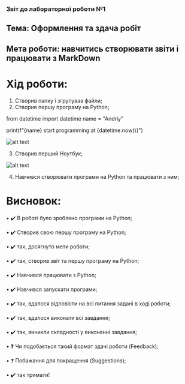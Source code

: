 ### Звіт до лабораторної роботи №1
## Тема: Оформлення та здача робіт
## Мета роботи: навчитись створювати звіти і працювати з MarkDown
# Хід роботи:
1. Створив папку і згрупував файли;
2. Створив першу програму на Python;

from datetime import datetime
name = "Andriy"

print(f"{name} start programming at {datetime.now()}")
 
 ![alt text](https://i.imgur.com/BwfiR2m.png)


3. Створив перший Ноутбук;


 ![alt text](https://i.imgur.com/GkpTPrF.png)

4. Навчився створювати програми на Python та працювати з ним;

# Висновок:
• ✔️ В роботі було зроблено програми на Python;

• ✔️ Створив свою першу програму на Python;

• ✔️ так, досягнуто мети роботи;

• ✔️ так, створив звіт та першу програму на Python;

• ✔️ Навчився працювати з Python;

• ✔️ Навчився запускати програми;

• ✔️ так, вдалося відповісти на всі питання задані в ході роботи;

• ✔️ так, вдалося виконати всі завдання;

• ✔️ так, виникли складності у виконанні завдання;

• ❓ Чи подобається такий формат здачі роботи (Feedback);

• ❓ Побажання для покращення (Suggestions);

• ✔️ так тримати!
